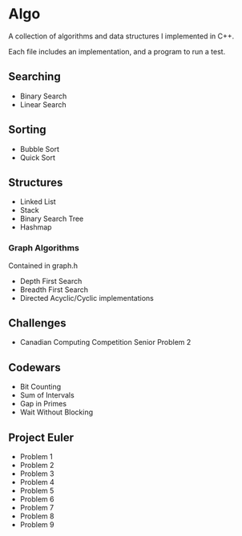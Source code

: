 # Algo
A collection of algorithms and data structures I implemented in C++.

Each file includes an implementation, and a program to run a test.

## Searching
 - Binary Search
 - Linear Search

## Sorting
 - Bubble Sort
 - Quick Sort

## Structures
 - Linked List
 - Stack
 - Binary Search Tree
 - Hashmap

### Graph Algorithms
Contained in graph.h
 - Depth First Search
 - Breadth First Search
 - Directed Acyclic/Cyclic implementations

## Challenges
 - Canadian Computing Competition Senior Problem 2

## Codewars
 - Bit Counting
 - Sum of Intervals
 - Gap in Primes
 - Wait Without Blocking

## Project Euler
 - Problem 1
 - Problem 2
 - Problem 3
 - Problem 4
 - Problem 5
 - Problem 6
 - Problem 7
 - Problem 8
 - Problem 9
